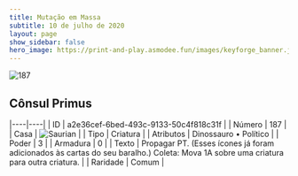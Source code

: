 ```yaml
---
title: Mutação em Massa
subtitle: 10 de julho de 2020
layout: page
show_sidebar: false
hero_image: https://print-and-play.asmodee.fun/images/keyforge_banner.jpg
---
```


![187](https://cdn.keyforgegame.com/media/card_front/pt/479_187_P5XP357J5PP8_pt.png)

## Cônsul Primus

|----|----|
| ID | a2e36cef-6bed-493c-9133-50c4f818c31f |
| Número | 187 |
| Casa | ![Saurian](https://archonarcana.com/images/thumb/9/9e/Saurian_P.png/22px-Saurian_P.png "Sauro") |
| Tipo | Criatura |
| Atributos | Dinossauro • Político |
| Poder | 3 |
| Armadura | 0 |
| Texto | Propagar PT. (Esses ícones já foram adicionados às cartas do seu baralho.) Coleta: Mova 1A sobre uma criatura  para outra criatura. |
| Raridade | Comum |
